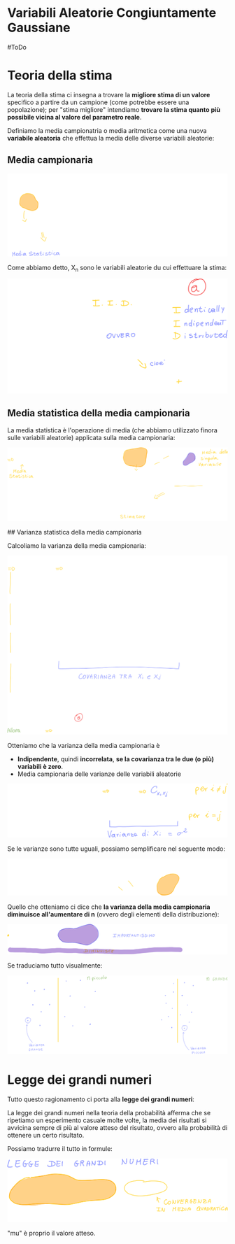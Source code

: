 # Variabili Aleatorie Congiuntamente Gaussiane

#ToDo

# Teoria della stima

La teoria della stima ci insegna a trovare la **migliore stima di un valore** specifico a partire da un campione (come potrebbe essere una popolazione); per "stima migliore" intendiamo **trovare la stima quanto più possibile vicina al valore del parametro reale**.

Definiamo la media campionatria o media aritmetica come una nuova **variabile aleatoria** che effettua la media delle diverse variabili aleatorie:

## Media campionaria

![image-20230301190148689](./assets/image-20230301190148689.png)

Come abbiamo detto, X<sub>n</sub> sono le variabili aleatorie du cui effettuare la stima:

![image-20230301190109099](./assets/image-20230301190109099.png)

## Media statistica della media campionaria

La media statistica è l'operazione di media (che abbiamo utilizzato finora sulle variabili aleatorie) applicata sulla media campionaria:

![image-20230301190236935](./assets/image-20230301190236935.png)

## Varianza statistica della media campionaria

Calcoliamo la varianza della media campionaria:

![image-20230301190355826](./assets/image-20230301190355826.png)



Otteniamo che la varianza della media campionaria è

- **Indipendente**, quindi **incorrelata**, **se la covarianza tra le due (o più) variabili è zero**.
- Media campionaria delle varianze delle variabili aleatorie

![image-20230301190537975](./assets/image-20230301190537975.png)

Se le varianze sono tutte uguali, possiamo semplificare nel seguente modo:

![image-20230301190634783](./assets/image-20230301190634783.png)



Quello che otteniamo ci dice che **la varianza della media campionaria diminuisce all'aumentare di n** (ovvero degli elementi della distribuzione):

![image-20230301190856226](./assets/image-20230301190856226.png)

Se traduciamo tutto visualmente:

![image-20230301190919223](./assets/image-20230301190919223.png)

# Legge dei grandi numeri

Tutto questo ragionamento ci porta alla **legge dei grandi numeri**:

La legge dei grandi numeri nella teoria della probabilità afferma che se ripetiamo un esperimento casuale molte volte, la media dei risultati si avvicina sempre di più al valore atteso del risultato, ovvero alla probabilità di ottenere un certo risultato.

Possiamo tradurre il tutto in formule:

![image-20230301191125173](./assets/image-20230301191125173.png)

"mu" è proprio il valore atteso.
